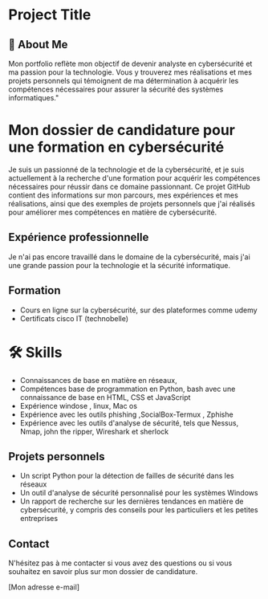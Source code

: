 

# Project Title

## 🚀 About Me
Mon portfolio reflète mon objectif de devenir analyste en cybersécurité et ma passion pour la technologie. Vous y trouverez mes réalisations et mes projets personnels qui témoignent de ma détermination à acquérir les compétences nécessaires pour assurer la sécurité des systèmes informatiques."

# Mon dossier de candidature pour une formation en cybersécurité

Je suis un passionné de la technologie et de la cybersécurité, et je suis actuellement à la recherche d'une formation pour acquérir les compétences nécessaires pour réussir dans ce domaine passionnant. Ce projet GitHub contient des informations sur mon parcours, mes expériences et mes réalisations, ainsi que des exemples de projets personnels que j'ai réalisés pour améliorer mes compétences en matière de cybersécurité.


## Expérience professionnelle

Je n'ai pas encore travaillé dans le domaine de la cybersécurité, mais j'ai une grande passion pour la technologie et la sécurité informatique.

## Formation

- Cours en ligne sur la cybersécurité, sur des plateformes comme udemy
- Certificats cisco IT (technobelle)

# 🛠 Skills

- Connaissances de base en matière en réseaux, 
- Compétences base de programmation en Python, bash  avec une connaissance de base en HTML, CSS et JavaScript
-  Expérience windose , linux, Mac os
-  Expérience avec les outils  phishing ,SocialBox-Termux , Zphishe
- Expérience avec les outils d'analyse de sécurité, tels que Nessus, Nmap, john the ripper, Wireshark et sherlock 

## Projets personnels

- Un script Python pour la détection de failles de sécurité dans les réseaux
- Un outil d'analyse de sécurité personnalisé pour les systèmes Windows
- Un rapport de recherche sur les dernières tendances en matière de cybersécurité, y compris des conseils pour les particuliers et les petites entreprises

## Contact

N'hésitez pas à me contacter si vous avez des questions ou si vous souhaitez en savoir plus sur mon dossier de candidature.

[Mon adresse e-mail]






































